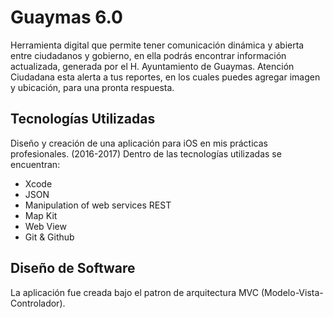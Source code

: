 Guaymas 6.0
==========

Herramienta digital que permite tener comunicación dinámica y abierta entre ciudadanos y gobierno, en ella podrás encontrar información actualizada, generada por el H. Ayuntamiento de Guaymas.
Atención Ciudadana esta alerta a tus reportes, en los cuales puedes agregar imagen y ubicación, para una pronta respuesta.



Tecnologías Utilizadas
--------------------
Diseño y creación de una aplicación para iOS en mis prácticas profesionales. (2016-2017)
Dentro de las tecnologías utilizadas se encuentran:

+ Xcode
+ JSON
+ Manipulation of web services REST
+ Map Kit
+ Web View
+ Git & Github

Diseño de Software
--------------------
La aplicación fue creada bajo el patron de arquitectura MVC (Modelo-Vista-Controlador).

